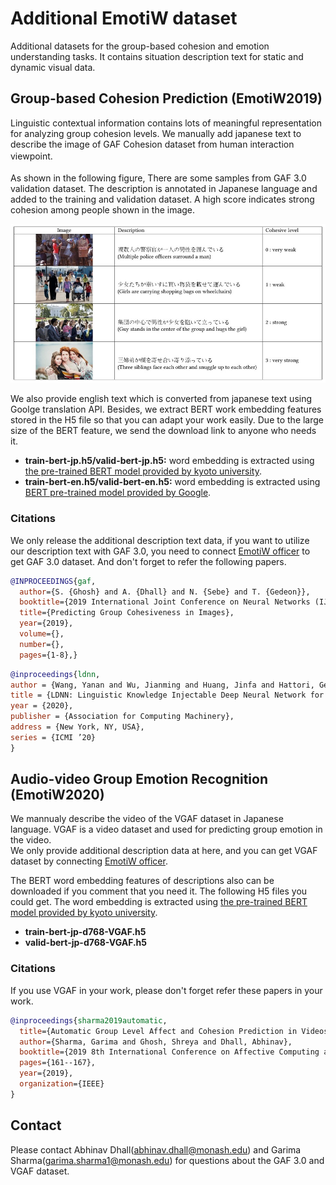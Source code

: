 # Additional EmotiW dataset
Additional datasets for the group-based cohesion and emotion understanding tasks. It contains situation description text for static and dynamic visual data.
## Group-based Cohesion Prediction (EmotiW2019)
Linguistic contextual information contains lots of meaningful representation for analyzing group cohesion levels. We manually add japanese text to describe the image of GAF Cohesion dataset from human interaction viewpoint.　<br><br>
As shown in the following figure, There are some samples from GAF 3.0 validation dataset. The description is annotated in Japanese language and added to the training and validation dataset. A high score indicates strong cohesion among people shown in the image. 
<div align="center"><img src="./GAF-sample.jpg" width="640px"></div>

We also provide english text which is converted from japanese text using Goolge translation API. Besides, we extract BERT work embedding features stored in the H5 file so that you can adapt your work easily. Due to the large size of the BERT feature, we send the download link to anyone who needs it.
* **train-bert-jp.h5/valid-bert-jp.h5:** word embedding is extracted using [the pre-trained BERT model provided by kyoto university](http://nlp.ist.i.kyoto-u.ac.jp/index.php?BERT%E6%97%A5%E6%9C%AC%E8%AA%9EPretrained%E3%83%A2%E3%83%87%E3%83%AB).
* **train-bert-en.h5/valid-bert-en.h5:** word embedding is extracted using [BERT pre-trained model provided by Google](https://github.com/google-research/bert).

### Citations
We only release the additional description text data, if you want to utilize our description text with GAF 3.0, you need to connect [EmotiW officer](https://sites.google.com/view/emotiw2019/organizers?authuser=0) to get GAF 3.0 dataset.  And don't forget to refer the following papers.

```BibTeX
@INPROCEEDINGS{gaf,
  author={S. {Ghosh} and A. {Dhall} and N. {Sebe} and T. {Gedeon}},
  booktitle={2019 International Joint Conference on Neural Networks (IJCNN)}, 
  title={Predicting Group Cohesiveness in Images}, 
  year={2019},
  volume={},
  number={},
  pages={1-8},}
```

```BibTeX
@inproceedings{ldnn,
author = {Wang, Yanan and Wu, Jianming and Huang, Jinfa and Hattori, Gen and Takishima, Yasuhiro and Wada, Shinya and Kimura, Rui and Chen, Jie and Kurihara, Satoshi},
title = {LDNN: Linguistic Knowledge Injectable Deep Neural Network for Group Cohesiveness Understanding},
year = {2020},
publisher = {Association for Computing Machinery},
address = {New York, NY, USA},
series = {ICMI ’20}
}
```

## Audio-video Group Emotion Recognition (EmotiW2020)
We mannualy describe the video of the VGAF dataset in Japanese language. VGAF is a video dataset and used for predicting group emotion in the video.  
We only provide additional description data at here, and you can get VGAF dataset by connecting [EmotiW officer](https://sites.google.com/view/emotiw2020/organizers?authuser=0). 

The BERT word embedding features of descriptions also can be downloaded if you comment that you need it. The following H5 files you could get. The word embedding is extracted using [the pre-trained BERT model provided by kyoto university](http://nlp.ist.i.kyoto-u.ac.jp/index.php?BERT%E6%97%A5%E6%9C%AC%E8%AA%9EPretrained%E3%83%A2%E3%83%87%E3%83%AB).
* **train-bert-jp-d768-VGAF.h5** 
* **valid-bert-jp-d768-VGAF.h5** 

### Citations
If you use VGAF in your work, please don't forget refer these papers in your work.

```BibTeX
@inproceedings{sharma2019automatic,
  title={Automatic Group Level Affect and Cohesion Prediction in Videos},
  author={Sharma, Garima and Ghosh, Shreya and Dhall, Abhinav},
  booktitle={2019 8th International Conference on Affective Computing and Intelligent Interaction Workshops and Demos (ACIIW)},
  pages={161--167},
  year={2019},
  organization={IEEE}
}
```


## Contact

Please contact Abhinav Dhall(abhinav.dhall@monash.edu) and Garima Sharma(garima.sharma1@monash.edu) for questions about the GAF 3.0 and VGAF dataset.
